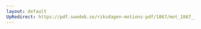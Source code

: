 ```yaml
---
layout: default
UpRedirect: https://pdf.swedeb.se/riksdagen-motions-pdf/1867/mot_1867__ak__00157.pdf
---
```

